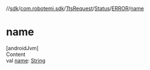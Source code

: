 //[sdk](../../../../../index.md)/[com.robotemi.sdk](../../../index.md)/[TtsRequest](../../index.md)/[Status](../index.md)/[ERROR](index.md)/[name](name.md)



# name  
[androidJvm]  
Content  
val [name](name.md): [String](https://kotlinlang.org/api/latest/jvm/stdlib/kotlin/-string/index.html)  



